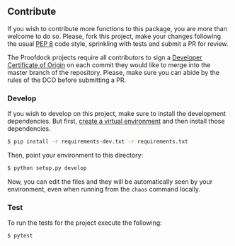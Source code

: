 ## Contribute

If you wish to contribute more functions to this package, you are more than
welcome to do so. Please, fork this project, make your changes following the
usual [PEP 8][pep8] code style, sprinkling with tests and submit a PR for
review.

[pep8]: https://pycodestyle.readthedocs.io/en/latest/

The Proofdock projects require all contributors to sign a
[Developer Certificate of Origin][dco] on each commit they would like to merge
into the master branch of the repository. Please, make sure you can abide by
the rules of the DCO before submitting a PR.

[dco]: https://github.com/probot/dco#how-it-works

### Develop

If you wish to develop on this project, make sure to install the development
dependencies. But first, [create a virtual environment][venv] and then install
those dependencies.

[venv]: http://chaostoolkit.org/reference/usage/install/#create-a-virtual-environment

```bash
$ pip install -r requirements-dev.txt -r requirements.txt
```

Then, point your environment to this directory:

```bash
$ python setup.py develop
```

Now, you can edit the files and they will be automatically seen by your
environment, even when running from the `chaos` command locally.

### Test

To run the tests for the project execute the following:

```
$ pytest
```
